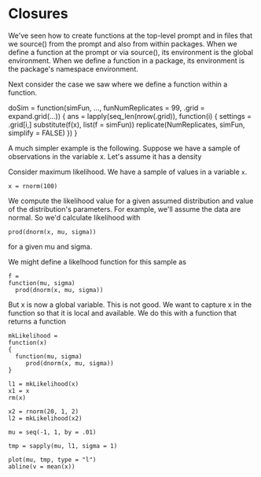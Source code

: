 # Closures

We've seen how to create functions at the top-level prompt and in files that we source() from the
prompt and also from within packages.  When we define a function at the prompt or via source(), its
environment is the global environment.  When we define a function in a package, its environment is
the package's namespace environment.

Next consider the case we saw where we define a function within a function.

doSim =
function(simFun, ..., funNumReplicates = 99, .grid = expand.grid(...))
{
   ans = lapply(seq_len(nrow(.grid)),
                function(i) {
                  settings = .grid[i,]
				  substitute(f(x), list(f = simFun))
                  replicate(NumReplicates, simFun, simplify = FALSE)
       })
}



A much simpler example is the following.
Suppose we have a sample of observations in the variable x.
Let's assume it has a density


Consider maximum likelihood.
We have a sample of values in a variable `x`.
```
x = rnorm(100)
```
We compute the likelihood value for a given assumed distribution
and value of the distribution's parameters. 
For example, we'll assume the
data are normal.
So we'd calculate  likelihood with
```
prod(dnorm(x, mu, sigma))
```
for a given mu and sigma.

We might define a likelhood function for this sample as
```
f = 
function(mu, sigma)
  prod(dnorm(x, mu, sigma))
```
But x is now a global variable. This is not good.
We want to capture x in the function so that it is local and available.
We do this with a function that returns a function
```
mkLikelihood =
function(x)
{
  function(mu, sigma)
     prod(dnorm(x, mu, sigma))
}
```

```
l1 = mkLikelihood(x)
x1 = x
rm(x)
```
```
x2 = rnorm(20, 1, 2)
l2 = mkLikelihood(x2)
```

```
mu = seq(-1, 1, by = .01)
```
```
tmp = sapply(mu, l1, sigma = 1)
```

```
plot(mu, tmp, type = "l")
abline(v = mean(x))
